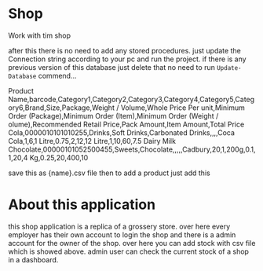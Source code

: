 # Shop
Work with tim shop

 after this there is no need to add any stored procedures.
 just update the Connection string according to your pc and run the project.
 if there is any previous version of this database just delete that no need to run `Update-Database` commend...
 
 
 
 
Product Name,barcode,Category1,Category2,Category3,Category4,Category5,Category6,Brand,Size,Package,Weight / Volume,Whole Price Per unit,Minimum Order (Package),Minimum Order (Item),Minimum Order (Weight / olume),Recommended Retail Price,Pack Amount,Item Amount,Total Price
Cola,0000010101010255,Drinks,Soft Drinks,Carbonated Drinks,,,,Coca Cola,1,6,1 Litre,0.75,2,12,12  Litre,1,10,60,7.5
Dairy Milk Chocolate,00000101052500455,Sweets,Chocolate,,,,,Cadbury,20,1,200g,0.1,1,20,4 Kg,0.25,20,400,10


 save this as {name}.csv file then to add a product just add this


 # About this application
 
 this shop application is a replica of a grossery store. over here every employer has their own account to login the shop and there is a admin account for the owner of the shop. over here you can add stock with csv file which is showed above. admin user can check the current stock of a shop in a dashboard.
